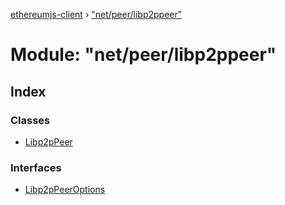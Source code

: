 [ethereumjs-client](../README.md) › ["net/peer/libp2ppeer"](_net_peer_libp2ppeer_.md)

# Module: "net/peer/libp2ppeer"

## Index

### Classes

* [Libp2pPeer](../classes/_net_peer_libp2ppeer_.libp2ppeer.md)

### Interfaces

* [Libp2pPeerOptions](../interfaces/_net_peer_libp2ppeer_.libp2ppeeroptions.md)
